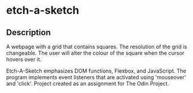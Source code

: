 # etch-a-sketch

## Description
A webpage with a grid that contains squares. The resolution of the grid is changeable.
The user will alter the colour of the square when the cursor hovers over it.

Etch-A-Sketch emphasizes DOM functions, Flexbox, and JavaScript. The program implements event listeners that are activated using 'mouseover' and 'click'. 
Project created as an assignment for The Odin Project.
